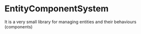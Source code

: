# EntityComponentSystem

It is a very small library for managing entities and their behaviours (components)
